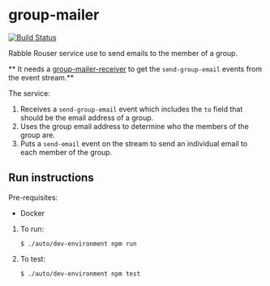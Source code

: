 # group-mailer

[![Build Status](https://api.travis-ci.org/rabblerouser/group-mailer.svg?branch=master)](https://travis-ci.org/rabblerouser/group-mailer)

Rabble Rouser service use to send emails to the member of a group.

** It needs a [group-mailer-receiver](https://github.com/rabblerouser/group-mail-receiver) to get the `send-group-email` events from the event stream.**

The service:

1. Receives a `send-group-email` event which includes the `to` field that should be the email address of a group.
1. Uses the group email address to determine who the members of the group are.
1. Puts a `send-email` event on the stream to send an individual email to each member of the group.


## Run instructions

  Pre-requisites:
  * Docker


1. To run:

    `$ ./auto/dev-environment npm run`

1. To test:

    `$ ./auto/dev-environment npm test`
